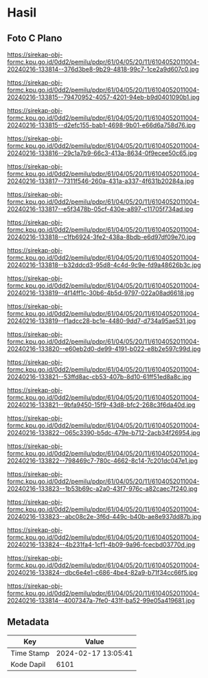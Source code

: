 # Hasil

## Foto C Plano

https://sirekap-obj-formc.kpu.go.id/0dd2/pemilu/pdpr/61/04/05/20/11/6104052011004-20240216-133814--376d3be8-9b29-4818-99c7-1ce2a9d607c0.jpg

https://sirekap-obj-formc.kpu.go.id/0dd2/pemilu/pdpr/61/04/05/20/11/6104052011004-20240216-133815--79470952-4057-4201-94eb-b9d0401090b1.jpg

https://sirekap-obj-formc.kpu.go.id/0dd2/pemilu/pdpr/61/04/05/20/11/6104052011004-20240216-133815--d2efc155-bab1-4698-9b01-e66d6a758d76.jpg

https://sirekap-obj-formc.kpu.go.id/0dd2/pemilu/pdpr/61/04/05/20/11/6104052011004-20240216-133816--29c1a7b9-66c3-413a-8634-0f9ecee50c65.jpg

https://sirekap-obj-formc.kpu.go.id/0dd2/pemilu/pdpr/61/04/05/20/11/6104052011004-20240216-133817--7311f546-260a-431a-a337-4f631b20284a.jpg

https://sirekap-obj-formc.kpu.go.id/0dd2/pemilu/pdpr/61/04/05/20/11/6104052011004-20240216-133817--e5f3478b-05cf-430e-a897-c11705f734ad.jpg

https://sirekap-obj-formc.kpu.go.id/0dd2/pemilu/pdpr/61/04/05/20/11/6104052011004-20240216-133818--c1fb6924-3fe2-438a-8bdb-e6d97df09e70.jpg

https://sirekap-obj-formc.kpu.go.id/0dd2/pemilu/pdpr/61/04/05/20/11/6104052011004-20240216-133818--b32ddcd3-95d8-4c4d-9c9e-fd9a48626b3c.jpg

https://sirekap-obj-formc.kpu.go.id/0dd2/pemilu/pdpr/61/04/05/20/11/6104052011004-20240216-133819--4f14ff1c-30b6-4b5d-9797-022a08ad6618.jpg

https://sirekap-obj-formc.kpu.go.id/0dd2/pemilu/pdpr/61/04/05/20/11/6104052011004-20240216-133819--f1adcc28-bc1e-4480-9dd7-d734a95ae531.jpg

https://sirekap-obj-formc.kpu.go.id/0dd2/pemilu/pdpr/61/04/05/20/11/6104052011004-20240216-133820--e60eb2d0-de99-4191-b022-e8b2e597c99d.jpg

https://sirekap-obj-formc.kpu.go.id/0dd2/pemilu/pdpr/61/04/05/20/11/6104052011004-20240216-133821--53ffd8ac-cb53-407b-8d10-61ff51ed8a8c.jpg

https://sirekap-obj-formc.kpu.go.id/0dd2/pemilu/pdpr/61/04/05/20/11/6104052011004-20240216-133821--9bfa9450-15f9-43d8-bfc2-268c3f6da40d.jpg

https://sirekap-obj-formc.kpu.go.id/0dd2/pemilu/pdpr/61/04/05/20/11/6104052011004-20240216-133822--065c3390-b5dc-479e-b712-2acb34f26954.jpg

https://sirekap-obj-formc.kpu.go.id/0dd2/pemilu/pdpr/61/04/05/20/11/6104052011004-20240216-133822--798469c7-780c-4662-8c14-7c201dc047e1.jpg

https://sirekap-obj-formc.kpu.go.id/0dd2/pemilu/pdpr/61/04/05/20/11/6104052011004-20240216-133823--1b53b69c-a2a0-43f7-976c-a82caec7f240.jpg

https://sirekap-obj-formc.kpu.go.id/0dd2/pemilu/pdpr/61/04/05/20/11/6104052011004-20240216-133823--abc08c2e-3f6d-449c-b40b-ae8e937dd87b.jpg

https://sirekap-obj-formc.kpu.go.id/0dd2/pemilu/pdpr/61/04/05/20/11/6104052011004-20240216-133824--4b231fa4-1cf1-4b09-9a96-fcecbd03770d.jpg

https://sirekap-obj-formc.kpu.go.id/0dd2/pemilu/pdpr/61/04/05/20/11/6104052011004-20240216-133824--dbc6e4e1-c686-4be4-82a9-b71f34cc66f5.jpg

https://sirekap-obj-formc.kpu.go.id/0dd2/pemilu/pdpr/61/04/05/20/11/6104052011004-20240216-133814--4007347a-7fe0-431f-ba52-99e05a419681.jpg


## Metadata

| Key        | Value               |
| ---------- | ------------------- |
| Time Stamp | 2024-02-17 13:05:41 |
| Kode Dapil | 6101                |



